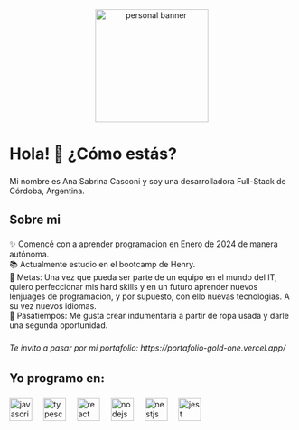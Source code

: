 <div align="center">
  <img src="https://media.licdn.com/dms/image/v2/D4D16AQHuYDKC6fwt_A/profile-displaybackgroundimage-shrink_350_1400/profile-displaybackgroundimage-shrink_350_1400/0/1723502119257?e=1729123200&v=beta&t=FO1CDYB-wx6OMiAAPVh7QjmUEFGaDl7WMdDk0m-NF7Q" height="200" alt="personal banner">
</div>

###

<h1 align="left">Hola! 👋 ¿Cómo estás?</h1>

###

<p align="left">Mi nombre es Ana Sabrina Casconi y soy una desarrolladora Full-Stack de Córdoba, Argentina.</p>

###

<h2 align="left">Sobre mi</h2>

###

<p align="left">✨ Comencé con a aprender programacion en Enero de 2024 de manera autónoma.<br>📚 Actualmente estudio en el bootcamp de Henry.<br>🎯 Metas: Una vez que pueda ser parte de un equipo en el mundo del IT, quiero perfeccionar mis hard skills y en un futuro aprender nuevos lenjuages de programacion, y por supuesto, con ello nuevas tecnologias. A su vez nuevos idiomas.<br>🎲 Pasatiempos: Me gusta crear indumentaria a partir de ropa usada y darle una segunda oportunidad.</p>

###

<h6>Te invito a pasar por mi portafolio: https://portafolio-gold-one.vercel.app/</h6>

###

<h2 align="left">Yo programo en:</h2>

###

<div align="left">
  <img src="https://cdn.jsdelivr.net/gh/devicons/devicon/icons/javascript/javascript-original.svg" height="40" alt="javascript logo"  />
  <img width="12" />
  <img src="https://cdn.jsdelivr.net/gh/devicons/devicon/icons/typescript/typescript-original.svg" height="40" alt="typescript logo"  />
  <img width="12" />
  <img src="https://cdn.jsdelivr.net/gh/devicons/devicon/icons/react/react-original.svg" height="40" alt="react logo"  />
  <img width="12" />
  <img src="https://cdn.jsdelivr.net/gh/devicons/devicon/icons/nodejs/nodejs-original.svg" height="40" alt="nodejs logo"  />
  <img width="12" />
  <img src="https://nestjs.com/logo-small-gradient.76616405.svg" height="40" alt="nestjs logo"  />
  <img width="12" />
  <img src="https://cdn.jsdelivr.net/gh/devicons/devicon/icons/jest/jest-plain.svg" height="40" alt="jest logo"  />
</div>

###


<!--
**Anacasconi1/Anacasconi1** is a ✨ _special_ ✨ repository because its `README.md` (this file) appears on your GitHub profile.

Here are some ideas to get you started:

- 🔭 I’m currently working on ...
- 🌱 I’m currently learning ...
- 👯 I’m looking to collaborate on ...
- 🤔 I’m looking for help with ...
- 💬 Ask me about ...
- 📫 How to reach me: ...
- 😄 Pronouns: ...
- ⚡ Fun fact: ...
-->
